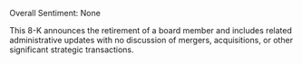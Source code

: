 Overall Sentiment: None

This 8-K announces the retirement of a board member and includes related administrative updates with no discussion of mergers, acquisitions, or other significant strategic transactions.
